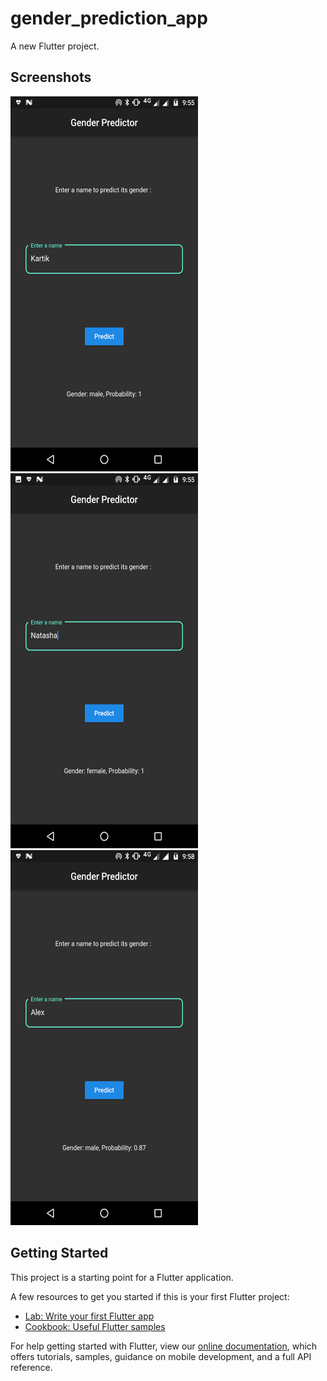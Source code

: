 # gender_prediction_app

A new Flutter project.

## Screenshots

<img src="s1.png" height="600" width="300"> <img src="s2.png" height="600" width="300"> <img src="s3.png" height="600" width="300">

## Getting Started

This project is a starting point for a Flutter application.

A few resources to get you started if this is your first Flutter project:

- [Lab: Write your first Flutter app](https://flutter.dev/docs/get-started/codelab)
- [Cookbook: Useful Flutter samples](https://flutter.dev/docs/cookbook)

For help getting started with Flutter, view our
[online documentation](https://flutter.dev/docs), which offers tutorials,
samples, guidance on mobile development, and a full API reference.
